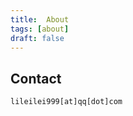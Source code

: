 ```yaml
---
title:  About
tags: [about]
draft: false
---
```


## Contact

```html
lileilei999[at]qq[dot]com
```

